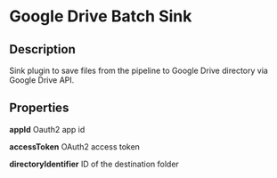 # Google Drive Batch Sink


Description
-----------
Sink plugin to save files from the pipeline to Google Drive directory via Google Drive API.

Properties
----------

**appId** Oauth2 app id

**accessToken** OAuth2 access token

**directoryIdentifier** ID of the destination folder